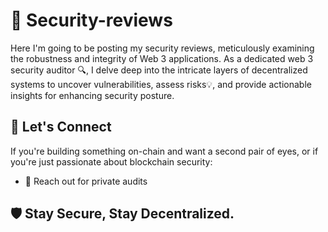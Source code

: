 # 🔐 Security-reviews
Here I'm going to be posting my security reviews, meticulously examining the robustness and integrity of Web 3 applications. As a dedicated web 3 security auditor 🔍, I delve deep into the intricate layers of decentralized systems to uncover vulnerabilities, assess risks💡, and provide actionable insights for enhancing security posture.

## 💬 Let's Connect

If you're building something on-chain and want a second pair of eyes, or if you're just passionate about blockchain security:

- 🧠 Reach out for private audits

## 🛡️ Stay Secure, Stay Decentralized.
